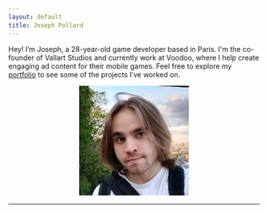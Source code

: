 ```yaml
---
layout: default
title: Joseph Pollard
---
```


Hey!
I’m Joseph, a 28-year-old game developer based in Paris. I'm the co-founder of Vallart Studios and currently work at Voodoo, where I help create engaging ad content for their mobile games.
Feel free to explore my [portfolio](./portfolio) to see some of the projects I’ve worked on.

<p align="center">
  <img src="assets/images/me!.jpg" alt="Photo of Joseph" width="220" height="220">
</p>

---



